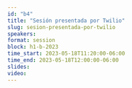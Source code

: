 ```yaml
---
id: "b4"
title: "Sesión presentada por Twilio"
slug: sesion-presentada-por-twilio
speakers:
format: session
block: h1-b-2023
time_start: 2023-05-18T11:20:00-06:00
time_end: 2023-05-18T12:00:00-06:00
slides: 
video: 
---
```



